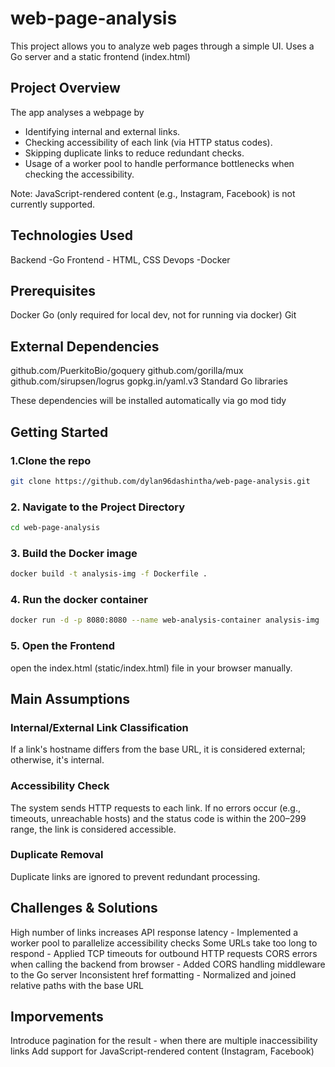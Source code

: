# web-page-analysis
This project allows you to analyze web pages through a simple UI. Uses a Go server and a static frontend (index.html)

## Project Overview
The app analyses a webpage by
  * Identifying internal and external links.
  * Checking accessibility of each link (via HTTP status codes).
  * Skipping duplicate links to reduce redundant checks.
  * Usage of a worker pool to handle performance bottlenecks when checking the accessibility.

Note: JavaScript-rendered content (e.g., Instagram, Facebook) is not currently supported.

## Technologies Used
Backend -Go
Frontend - HTML, CSS
Devops -Docker

## Prerequisites
Docker
Go (only required for local dev, not for running via docker)
Git

## External Dependencies
github.com/PuerkitoBio/goquery
github.com/gorilla/mux
github.com/sirupsen/logrus
gopkg.in/yaml.v3
Standard Go libraries

These dependencies will be installed automatically via go mod tidy

## Getting Started
### 1.Clone the repo
```bash
git clone https://github.com/dylan96dashintha/web-page-analysis.git
```

### 2. Navigate to the Project Directory
```bash
cd web-page-analysis
```

### 3. Build the Docker image
```bash
docker build -t analysis-img -f Dockerfile .
```

### 4. Run the docker container
```bash
docker run -d -p 8080:8080 --name web-analysis-container analysis-img
```

### 5. Open the Frontend
open the index.html (static/index.html) file in your browser manually.

## Main Assumptions
### Internal/External Link Classification
If a link's hostname differs from the base URL, it is considered external; otherwise, it's internal.

### Accessibility Check
The system sends HTTP requests to each link. If no errors occur (e.g., timeouts, unreachable hosts) and the status code is within the 200–299 range, the link is considered accessible.

### Duplicate Removal
Duplicate links are ignored to prevent redundant processing.

## Challenges & Solutions
High number of links increases API response latency - Implemented a worker pool to parallelize accessibility checks
Some URLs take too long to respond - Applied TCP timeouts for outbound HTTP requests
CORS errors when calling the backend from browser - Added CORS handling middleware to the Go server
Inconsistent href formatting	- Normalized and joined relative paths with the base URL

## Imporvements
Introduce pagination for the result - when there are multiple inaccessibility links
Add support for JavaScript-rendered content (Instagram, Facebook)

